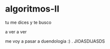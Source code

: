 # algoritmos-II

tu me dices y te busco

a ver
a ver

me voy a pasar a duendologia :)
.
JIOASDIJASDS
